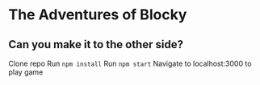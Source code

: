 # The Adventures of Blocky
## Can you make it to the other side?

Clone repo 
Run `npm install`
Run `npm start` 
Navigate to localhost:3000 to play game